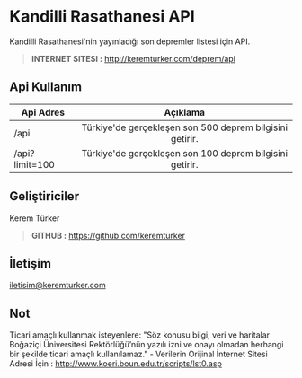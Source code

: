 # Kandilli Rasathanesi API
Kandilli Rasathanesi'nin yayınladığı son depremler listesi için API. 

> **INTERNET SITESI :** http://keremturker.com/deprem/api

## Api Kullanım
|   Api Adres      | Açıklama   | 
| ------------- |:-------------:|
| /api      | Türkiye'de gerçekleşen son 500 deprem bilgisini getirir. |
| /api?limit=100      | Türkiye'de gerçekleşen son 100 deprem bilgisini getirir. | 


## Geliştiriciler
Kerem Türker
<br/>
> **GITHUB :** https://github.com/keremturker


## İletişim
iletisim@keremturker.com


## Not
Ticari amaçlı kullanmak isteyenlere: "Söz konusu bilgi, veri ve haritalar Boğaziçi Üniversitesi Rektörlüğü’nün yazılı izni ve onayı olmadan herhangi bir şekilde ticari amaçlı kullanılamaz." - Verilerin Orijinal İnternet Sitesi Adresi İçin : http://www.koeri.boun.edu.tr/scripts/lst0.asp
